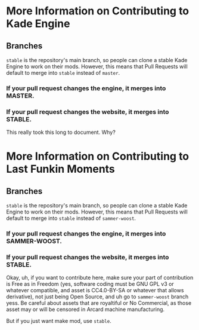 # More Information on Contributing to Kade Engine

## Branches
`stable` is the repository's main branch, so people can clone a stable Kade Engine to work on their mods. However, this means that Pull Requests will default to merge into
`stable` instead of `master`.

### If your pull request changes the engine, it merges into MASTER.
### If your pull request changes the website, it merges into STABLE.

This really took this long to document. Why?

# More Information on Contributing to Last Funkin Moments

## Branches
`stable` is the repository's main branch, so people can clone a stable Kade Engine to work on their mods. However, this means that Pull Requests will default to merge into
`stable` instead of `sammer-woost`.

### If your pull request changes the engine, it merges into SAMMER-WOOST.
### If your pull request changes the website, it merges into STABLE.

Okay, uh, if you want to contribute here, make sure your part of contribution is Free as in Freedom (yes, software coding must be GNU GPL v3 or whatever compatible, and asset is CC4.0-BY-SA or whatever that allows derivative), not just being Open Source, and uh go to `sammer-woost` branch yess. Be careful about assets that are royaltiful or No Commercial, as those asset may or will be censored in Arcard machine manufacturing.

But if you just want make mod, use `stable`.
